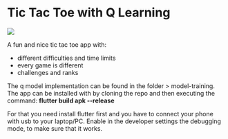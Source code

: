 # Tic Tac Toe with Q Learning

![](https://github.com/danielmrrk/tic_tac/blob/main/tictactoeAi.png)

A fun and nice tic tac toe app with:
- different difficulties and time limits
- every game is different
- challenges and ranks

The q model implementation can be found in the folder > model-training.
The app can be installed with by cloning the repo and then executing the command:
**flutter build apk --release**


For that you need install flutter first and you have to connect your phone with usb to your laptop/PC.
Enable in the developer settings the debugging mode, to make sure that it works.
